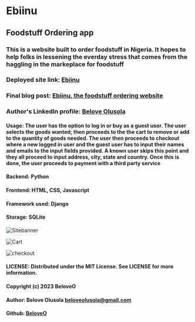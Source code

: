 # Ebiinu
## Foodstuff Ordering app
### This is a website built to order foodstuff in Nigeria. It hopes to help folks in lessening the everday stress that comes from the haggling in the markeplace for foodstuff
### Deployed site link: [Ebiinu](http://belove.pythonanywhere.com)
### Final blog post: [Ebiinu, the foodstuff ordering website](https://medium.com/@beloveolusola/ebiinu-the-foodstuff-ordering-website-4d97157ea4d1)
### Author's LinkedIn profile: [Belove Olusola]( www.linkedin.com/in/belove-olusola)
#### Usage: The user has the option to log in or buy as a guest user. The user selects the goods wanted; then proceeds to the the cart to remove or add to the quantity of goods needed. The user then proceeds to checkout where a new logged in user and the guest user has to input their names and emails to the input fields provided. A known user skips this point and they all proceed to input address, city, state and country. Once this is done, the user proceeds to payment with a third party service
#### Backend: Python
#### Frontend: HTML, CSS, Javascript
#### Framework used: Django
#### Storage: SQLite
![Sitebanner](https://github.com/BeloveO/Ebiinu/assets/104320050/ff325c34-5678-4a4f-b507-e704951093a4)

![Cart](https://github.com/BeloveO/Ebiinu/assets/104320050/7eb7250c-f80a-4a84-beda-cfcee9318f6c)

![checkout](https://github.com/BeloveO/Ebiinu/assets/104320050/d68b3512-8978-404d-804a-81014f03f3f7)
#### LICENSE: Distributed under the MIT License. See LICENSE for more information.
#### Copyright (c) 2023 BeloveO
#### Author: Belove Olusola <beloveolusola@gmail.com>
#### Github: [BeloveO](https://github.com/BeloveO)
